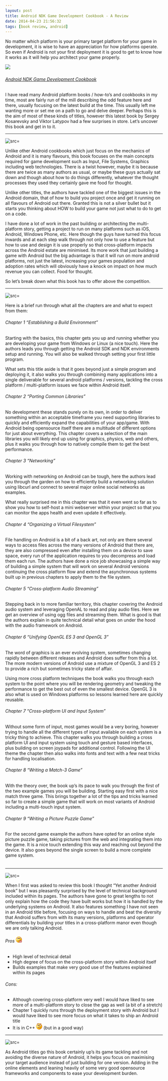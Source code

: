 ```yaml
---
layout: post
title: Android NDK Game Development Cookbook - A Review
date: 2014-04-23 21:56:32
tags: [book review, android]
---
```


No matter which platform is your primary target platform for your game in development, it is wise to have an appreciation for how platforms operate.  So even if Android is not your first deployment it is good to get to know how it works as it will help you architect your game properly.

[![](http://dgdsbygo8mp3h.cloudfront.net/sites/default/files/imagecache/productview_larger/7785OS.jpg)](http://www.packtpub.com/android-ndk-game-development-cookbook/book)

###### [Android NDK Game Development Cookbook](http://www.packtpub.com/android-ndk-game-development-cookbook/book)

I have read many Android platform books / how-to’s and cookbooks in my time, most are fairly run of the mill describing the odd feature here and there, usually focusing on the latest build at the time.  This usually left me wanting more or set me on a path to go and delve deeper.  Perhaps this is the aim of most of these kinds of titles, however this latest book by Sergey Kosarevsky and Viktor Latypov had a few surprises in store.  Let’s uncover this book and get in to it.

* * *

![src=]()

Unlike other Android cookbooks which just focus on the mechanics of Android and it is many flavours, this book focuses on the main concepts required for game development such as Input, File Systems, Graphics including web technologies.  There is a twist however, maybe it is because there are twice as many authors as usual, or maybe these guys actually sat down and though about how to do things differently, whatever the thought processes they used they certainly gave me food for thought.

Unlike other titles, the authors have tackled one of the biggest issues in the Android domain, that of how to build you project once and get it running on all flavours of Android out there. Granted this is not a silver bullet but it starts you thinking about HOW to build your game not just what to do to get on a code.

I have done a lot of work in the past building or architecting the multi-platform story, getting a project to run on many platforms such as iOS, Android, Windows Phone, etc.  Here though the guys have turned this focus inwards and at each step walk through not only how to use a feature but how to use and design it is use properly so that cross-platform impacts across the Android estate are minimised. Its more work that just building a game with Android but the big advantage is that it will run on more android platforms, not just the latest, increasing your games population and adoption rates which will obviously have a knock on impact on how much revenue you can collect.  Food for thought.

So let’s break down what this book has to offer above the competition.

* * *

![src=]()

Here is a brief run through what all the chapters are and what to expect from them:

###### Chapter 1 “Establishing a Build Environment”

Starting with the basics, this chapter gets you up and running whether you are developing your game from Windows or Linux (a nice touch).  Here the authors leads you through getting the Android SDK and NDK environments setup and running.  You will also be walked through setting your first little program.

What sets this title aside is that it goes beyond just a simple program and deploying it, it also walks you through combining many applications into a single deliverable for several android platforms / versions, tackling the cross platform / multi-platform issues we face within Android itself.

###### Chapter 2 “Porting Common Libraries”

No development these stands purely on its own, in order to deliver something within an acceptable timeframe you need supporting libraries to quickly and efficiently expand the capabilities of your app/game.  With Android being opensource itself there are a multitude of different options for just about everything.  This chapter covers a selection of the main libraries you will likely end up using for graphics, physics, web and others, plus it walks you through how to natively compile them to get the best performance. 

###### Chapter 3 “Networking”

Working with networking on Android can be tough, here the authors lead you through the garden on how to efficiently build a networking solution using libcurl and connect to several major online social networks as examples.

What really surprised me in this chapter was that it even went so far as to show you how to self-host a mini webserver within your project so that you can monitor the apps health and even update it effectively. 

###### Chapter 4 “Organizing a Virtual Filesystem”

File handling on Android is a bit of a back art, not only are there several ways to access files across the many versions of Android that there are, they are also compressed even after installing them on a device to save space, every run of the application requires to you decompress and load them each run.  The authors have done a nice job showcasing a simple way of building a simple system that will work on several Android versions continuing the cross platform flow and extend the asynchronous systems built up in previous chapters to apply them to the file system.

###### Chapter 5 “Cross-platform Audio Streaming”

Stepping back in to more familiar territory, this chapter covering the Android audio system and leveraging OpenAL to read and play audio files.   Here we get an overview of using ogg files and streaming them.  What is good is that the authors explain in quite technical detail what goes on under the hood with the audio framework on Android.

###### Chapter 6 “Unifying OpenGL ES 3 and OpenGL 3”

The word of graphics is an ever evolving system, sometimes changing rapidly between different releases and Android does suffer from this a lot.  The more modern versions of Android use a mixture of OpenGL 3 and ES 2 to provide a rich but sometimes tricky state of affair.

Using more cross platform techniques the book walks you through each system to the point where you will be rendering geometry and tweaking the performance to get the best out of even the smallest device. OpenGL 3 is also what is used on Windows platforms so lessons learned here are quickly reusable.

###### Chapter 7 “Cross-platform UI and Input System”

Without some form of input, most games would be a very boring, however trying to handle all the different types of input available on each system is a tricky thing to achieve. This chapter walks you through building a cross platform UI and input system using touch and gesture based interfaces, plus building on screen joypads for additional control.  Following the UI theme the chapter then also walks into fonts and text with a few neat tricks for handling localisation. 

###### Chapter 8 “Writing a Match-3 Game”

With the theory over, the book up’s its pace to walk you through the first of the two example games you will be building. Starting easy first with a nice match three game.  This brings together a lot of the tips and tricks learned so far to create a simple game that will work on most variants of Android including a multi-touch input system.

###### Chapter 9 “Writing a Picture Puzzle Game”

For the second game example the authors have opted for an online style picture puzzle game, taking pictures from the web and integrating them into the game.  It is a nice touch extending this way and reaching out beyond the device.  It also goes beyond the single screen to build a more complete game system.

###### 

* * *

![src=]()

When I first was asked to review this book I thought “Yet another Android book” but I was pleasantly surprised by the level of technical background included within its pages.  The authors have gone to great lengths to not only explain how the code they have built works but how it is handled by the underlying systems on Android.  It also features something I have not seen in an Android title before, focusing on ways to handle and beat the diversity that Android suffers from with its many versions, platforms and operator differentials by building your titles in a cross-platform manor even though we are only talking Android.

 

###### Pros ![Smile with tongue out](/assets/img/wordpress/2014/04/wlEmoticon-smilewithtongueout1.png)

- High level of technical detail
- High degree of focus on the cross-platform story within Android itself
- Builds examples that make very good use of the features explained within its pages

###### Cons:

- Although covering cross-platform very well I would have liked to see more of a multi-platform story to close the gap as well (a bit of a stretch)
- Chapter 1 quickly runs through the deployment story with Android but I would have liked to see more focus on what it takes to ship an Android title
- It is in C++ ![Confused smile](/assets/img/wordpress/2014/04/wlEmoticon-confusedsmile.png) (but in a good way)

* * *

![src=]()

As Android titles go this book certainly up’s its game tackling and not avoiding the diverse nature of Android, it helps you focus on maximising your target audience instead of just building for one version.  Adding in the online elements and leaning heavily of some very good opensource frameworks and components to ease your development burden. 


